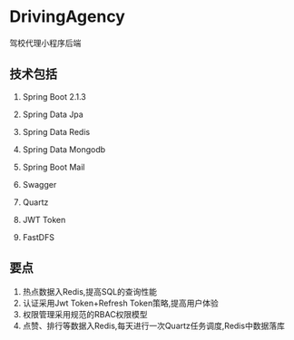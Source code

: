 # DrivingAgency

驾校代理小程序后端

## 技术包括

1. Spring Boot 2.1.3

2. Spring Data Jpa

3. Spring Data Redis

4. Spring Data Mongodb

5. Spring Boot Mail

6. Swagger

7. Quartz

8. JWT Token

9. FastDFS

## 要点
1. 热点数据入Redis,提高SQL的查询性能
2. 认证采用Jwt Token+Refresh Token策略,提高用户体验
3. 权限管理采用规范的RBAC权限模型
4. 点赞、排行等数据入Redis,每天进行一次Quartz任务调度,Redis中数据落库

